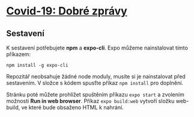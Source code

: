 # [Covid-19: Dobré zprávy](http://nvias.org/covid19/)
## Sestavení
K sestavení potřebujete **npm** a **expo-cli**. Expo můžeme nainstalovat tímto příkazem:

    npm install -g expo-cli
Repozitář neobsahuje žádné node moduly, musíte si je nainstalovat před sestavením. V složce s kódem spusťte příkaz `npm install` pro doplnění.

Stránku poté můžete prohlížet spuštěním příkazu `expo start` a zvolením možnosti **Run in web browser**. Příkaz `expo build:web` vytvoří složku web-build, ve které bude obsaženo HTML k nahrání.